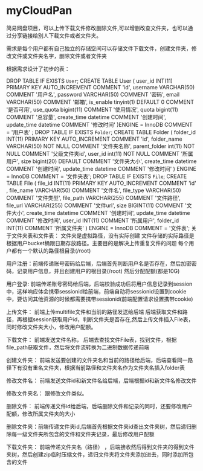 # myCloudPan
简易网盘项目，可以上传下载文件修改删除文件,可以增删改查文件夹，也可以通过分享链接给别人下载文件或者文件夹。

需求是每个用户都有自己独立的存储空间可以存储文件下载文件，创建文件夹，修改文件或文件夹名字，删除文件或者文件夹


根据需求设计了初步的表：

DROP TABLE IF EXISTS `User`;
CREATE TABLE User (
  user_id INT(11) PRIMARY KEY AUTO_INCREMENT  COMMENT 'id',
  username VARCHAR(50)  COMMENT '用户名',
  password VARCHAR(50) COMMENT '密码',
  email VARCHAR(50) COMMENT '邮箱',
  is_enable tinyint(1) DEFAULT 0 COMMENT '是否可用',
  use_quota bigint(11) COMMENT '使用情况',
  quota bigint(11) COMMENT '总容量',
  create_time datetime  COMMENT '创建时间',
  update_time datetime  COMMENT '修改时间'
)ENGINE = InnoDB  COMMENT = '用户表' ;
DROP TABLE IF EXISTS `Folder`;
CREATE TABLE Folder (
  folder_id INT(11) PRIMARY KEY AUTO_INCREMENT COMMENT 'id',
  folder_name VARCHAR(50) NOT NULL COMMENT '文件夹名称',
  parent_folder int(11) NOT NULL COMMENT '父级文件夹id',
  user_id int(11) NOT NULL COMMENT '所属用户',
  size bigint(20) DEFAULT COMMENT '文件夹大小',
  create_time datetime  COMMENT '创建时间',
  update_time datetime  COMMENT '修改时间'
) ENGINE = InnoDB  COMMENT = '文件夹表';
DROP TABLE IF EXISTS `File`;
CREATE TABLE File (
  file_id INT(11) PRIMARY KEY AUTO_INCREMENT  COMMENT 'id' ,
  file_name VARCHAR(50)  COMMENT '文件名',
  file_type VARCHAR(50)  COMMENT '文件类型',
  file_path VARCHAR(255)  COMMENT '文件路径',
  file_url VARCHAR(255) COMMENT '文件url',
  size BIGINT(11)  COMMENT '文件大小',
  create_time datetime  COMMENT '创建时间',
  update_time datetime  COMMENT '修改时间',
  user_id INT(11)  COMMENT '所属用户',
  folder_id INT(11)  COMMENT '所属文件夹'
) ENGINE = InnoDB  COMMENT = '文件表';
关于文件夹表和文件表：
文件夹是虚拟路径，没有实际创建
文件存储的实际路径是根据用户bucket桶跟日期存放路径。主要目的是解决上传重复文件的问题
每个用户都有一个默认的路径根目录(/root)




用户注册：前端传递账号密码给后端，后端首先判断用户名是否存在，然后加密密码，记录用户信息，并且创建用户的根目录(/root) 然后分配配额(都是10G)

用户登录: 前端传递账号密码给后端，后端校验成功后将用户信息记录到session中，这样响应体会携带sessionid给前端，前端自动将sessionid设置到cookie中，要访问其他资源的时候都需要携带sessionid(前端配置请求设置携带cookie)



上传文件：
前端上传multifile文件和当前的路径发送给后端
后端获取文件和路径，再根据session获取用户id，判断文件夹是否存在,然后上传文件插入File表，同时修改文件夹大小，修改用户配额。



下载文件：
前端发送文件名称， 后端去查找文件File表，找到文件，根据file_path获取文件，然后将文件流转换为二进制数据传递前端

创建文件夹：
前端发送要创建的文件夹名和当前的路径给后端，后端查看同一路径下有没有重名文件夹，根据当前路径和文件夹名作为文件夹名插入folder表

修改文件名：
前端发送文件id和新文件名给后端，后端根据id和新文件名修改文件

修改文件夹名：
跟修改文件类似。

删除文件：
前端传递文件id给后端，后端删除文件和记录的同时，还要修改用户配额，修改所属文件夹的大小

删除文件夹：前端传递文件夹id,后端首先根据文件夹id查出文件夹树，然后递归删除每一级文件夹所包含的文件和文件夹记录，最后修改用户配额


下载文件夹： 
前端传递文件夹名（路径） ，后端接收然后得到文件夹的得到文件夹树，然后创建zip临时压缩文件，递归文件夹将文件夹添加进去，同时添加所包含的文件


